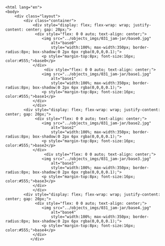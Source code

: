 <!DOCTYPE html>
    <html lang="en">
    <body>
        <div class="layout">
            <div class="container">
                <div style="display: flex; flex-wrap: wrap; justify-content: center; gap: 20px;">
                 <div style="flex: 0 0 auto; text-align: center;">
                    <img src="../objects_imgs/031_jam-jar/base0.jpg" 
                        alt="base0" 
                        style="width:100%; max-width:350px; border-radius:8px; box-shadow:0 2px 6px rgba(0,0,0,0.1);">
                    <p style="margin-top:8px; font-size:16px; color:#555;">base0</p>
                </div>
                     <div style="flex: 0 0 auto; text-align: center;">
                    <img src="../objects_imgs/031_jam-jar/base1.jpg" 
                        alt="base1" 
                        style="width:100%; max-width:350px; border-radius:8px; box-shadow:0 2px 6px rgba(0,0,0,0.1);">
                    <p style="margin-top:8px; font-size:16px; color:#555;">base1</p>
                </div>
                </div>
            <div style="display: flex; flex-wrap: wrap; justify-content: center; gap: 20px;">
                 <div style="flex: 0 0 auto; text-align: center;">
                    <img src="../objects_imgs/031_jam-jar/base2.jpg" 
                        alt="base2" 
                        style="width:100%; max-width:350px; border-radius:8px; box-shadow:0 2px 6px rgba(0,0,0,0.1);">
                    <p style="margin-top:8px; font-size:16px; color:#555;">base2</p>
                </div>
                     <div style="flex: 0 0 auto; text-align: center;">
                    <img src="../objects_imgs/031_jam-jar/base3.jpg" 
                        alt="base3" 
                        style="width:100%; max-width:350px; border-radius:8px; box-shadow:0 2px 6px rgba(0,0,0,0.1);">
                    <p style="margin-top:8px; font-size:16px; color:#555;">base3</p>
                </div>
                </div>
            <div style="display: flex; flex-wrap: wrap; justify-content: center; gap: 20px;">
                 <div style="flex: 0 0 auto; text-align: center;">
                    <img src="../objects_imgs/031_jam-jar/base4.jpg" 
                        alt="base4" 
                        style="width:100%; max-width:350px; border-radius:8px; box-shadow:0 2px 6px rgba(0,0,0,0.1);">
                    <p style="margin-top:8px; font-size:16px; color:#555;">base4</p>
                </div>
               </div>
<div class="content">
</body>
</html>
